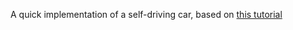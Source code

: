 A quick implementation of a self-driving car, based on [this tutorial](https://www.youtube.com/watch?v=Rs_rAxEsAvI)